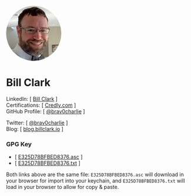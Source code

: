 <style>
    img {
        border-radius: 50%;
    }
</style>

<img src="./Bowtie.jpg" width="150px" height="150px"><br>
# Bill Clark

LinkedIn: \[ [Bill Clark](https://linkedin.com/in/clarkbill) \]  
Certifications: \[ [Credly.com](https://www.credly.com/users/billclark/badges) \]  
GitHub Profile: \[ [@brav0charlie](https://github.com/brav0charlie) \]  

Twitter: \[ [@brav0charlie](https://twitter.com/brav0charlie) \]  
Blog: \[ [blog.billclark.io](https://blog.billclark.io) \]  

### GPG Key
  - \[ [E325D78BFBED8376.asc](https://brav0charlie.github.io/E325D78BFBED8376.asc) \]
  - \[ [E325D78BFBED8376.txt](https://brav0charlie.github.io/E325D78BFBED8376.txt) \]

Both links above are the same file: `E325D78BFBED8376.asc` will download in your browser for import into your keychain, and `E325D78BFBED8376.txt` will load in your browser to allow for copy & paste.
